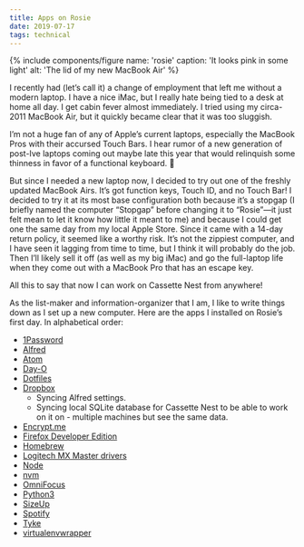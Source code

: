 ```yaml
---
title: Apps on Rosie
date: 2019-07-17
tags: technical
---
```


{% include components/figure name: 'rosie' caption: 'It looks pink in some light' alt: 'The lid of my new MacBook Air' %}

I recently had (let’s call it) a change of employment that left me without a modern laptop. I have a nice iMac, but I really hate being tied to a desk at home all day. I get cabin fever almost immediately. I tried using my circa-2011 MacBook Air, but it quickly became clear that it was too sluggish.

I’m not a huge fan of any of Apple’s current laptops, especially the MacBook Pros with their accursed Touch Bars. I hear rumor of a new generation of post-Ive laptops coming out maybe late this year that would relinquish some thinness in favor of a functional keyboard. 🤞

But since I needed a new laptop now, I decided to try out one of the freshly updated MacBook Airs. It’s got function keys, Touch ID, and no Touch Bar! I decided to try it at its most base configuration both because it’s a stopgap (I briefly named the computer “Stopgap” before changing it to “Rosie”—it just felt mean to let it know how little it meant to me) and because I could get one the same day from my local Apple Store. Since it came with a 14-day return policy, it seemed like a worthy risk. It’s not the zippiest computer, and I have seen it lagging from time to time, but I think it will probably do the job. Then I’ll likely sell it off (as well as my big iMac) and go the full-laptop life when they come out with a MacBook Pro that has an escape key.

All this to say that now I can work on Cassette Nest from anywhere!

As the list-maker and information-organizer that I am, I like to write things down as I set up a new computer. Here are the apps I installed on Rosie’s first day. In alphabetical order:

- [1Password](https://1password.com/)
- [Alfred](https://www.alfredapp.com/)
- [Atom](https://atom.io/)
- [Day-O](https://shauninman.com/archive/2016/10/20/day_o_2_mac_menu_bar_clock)
- [Dotfiles](https://github.com/trey/dotfiles)
- [Dropbox](https://dropbox.com/)
    - Syncing Alfred settings.
    - Syncing local SQLite database for Cassette Nest to be able to work on it on - multiple machines but see the same data.
- [Encrypt.me](https://encrypt.me/)
- [Firefox Developer Edition](https://www.mozilla.org/en-US/firefox/developer/)
- [Homebrew](https://brew.sh/)
- [Logitech MX Master drivers](https://www.logitech.com/en-us/product/options)
- [Node](https://nodejs.org/en/)
- [nvm](https://github.com/nvm-sh/nvm)
- [OmniFocus](https://www.omnigroup.com/omnifocus/)
- [Python3](https://docs.brew.sh/Homebrew-and-Python)
- [SizeUp](http://www.irradiatedsoftware.com/sizeup/)
- [Spotify](https://www.spotify.com/)
- [Tyke](https://tyke.app/)
- [virtualenvwrapper](https://pypi.org/project/virtualenvwrapper/)
